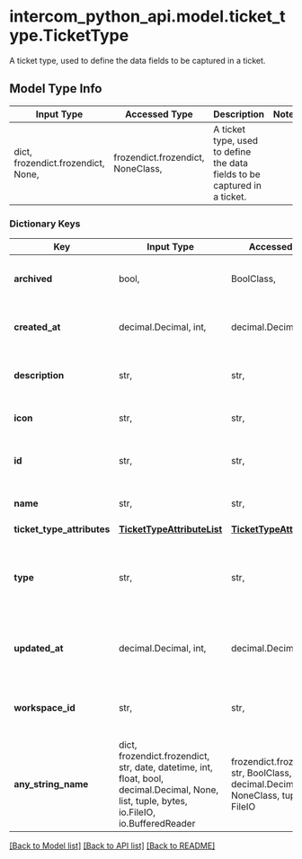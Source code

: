# intercom_python_api.model.ticket_type.TicketType

A ticket type, used to define the data fields to be captured in a ticket.

## Model Type Info
Input Type | Accessed Type | Description | Notes
------------ | ------------- | ------------- | -------------
dict, frozendict.frozendict, None,  | frozendict.frozendict, NoneClass,  | A ticket type, used to define the data fields to be captured in a ticket. | 

### Dictionary Keys
Key | Input Type | Accessed Type | Description | Notes
------------ | ------------- | ------------- | ------------- | -------------
**archived** | bool,  | BoolClass,  | Whether the ticket type is archived or not. | [optional] 
**created_at** | decimal.Decimal, int,  | decimal.Decimal,  | The date and time the ticket type was created. | [optional] 
**description** | str,  | str,  | The description of the ticket type | [optional] 
**icon** | str,  | str,  | The icon of the ticket type | [optional] 
**id** | str,  | str,  | The id representing the ticket type. | [optional] 
**name** | str,  | str,  | The name of the ticket type | [optional] 
**ticket_type_attributes** | [**TicketTypeAttributeList**](TicketTypeAttributeList.md) | [**TicketTypeAttributeList**](TicketTypeAttributeList.md) |  | [optional] 
**type** | str,  | str,  | String representing the object&#x27;s type. Always has the value &#x60;ticket_type&#x60;. | [optional] 
**updated_at** | decimal.Decimal, int,  | decimal.Decimal,  | The date and time the ticket type was last updated. | [optional] 
**workspace_id** | str,  | str,  | The id of the workspace that the ticket type belongs to. | [optional] 
**any_string_name** | dict, frozendict.frozendict, str, date, datetime, int, float, bool, decimal.Decimal, None, list, tuple, bytes, io.FileIO, io.BufferedReader | frozendict.frozendict, str, BoolClass, decimal.Decimal, NoneClass, tuple, bytes, FileIO | any string name can be used but the value must be the correct type | [optional]

[[Back to Model list]](../../README.md#documentation-for-models) [[Back to API list]](../../README.md#documentation-for-api-endpoints) [[Back to README]](../../README.md)

